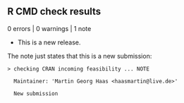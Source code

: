 ## R CMD check results

0 errors | 0 warnings | 1 note

* This is a new release.

The note just states that this is a new submission:
```
> checking CRAN incoming feasibility ... NOTE

  Maintainer: 'Martin Georg Haas <haasmartin@live.de>'
  
  New submission
```
